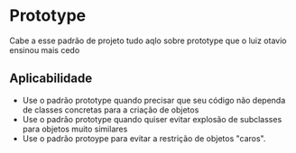 # Prototype 
Cabe a esse padrão de projeto tudo aqlo sobre prototype que o luiz otavio ensinou mais cedo

## Aplicabilidade

- Use o padrão prototype quando precisar que seu código não dependa de classes concretas para a criação de objetos
- Use o padrão prototype quando quiser evitar explosão de subclasses para objetos muito similares
- Use o padrão protoype para evitar a restrição de objetos "caros".